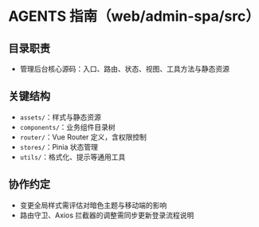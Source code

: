 # AGENTS 指南（web/admin-spa/src）

## 目录职责
- 管理后台核心源码：入口、路由、状态、视图、工具方法与静态资源

## 关键结构
- `assets/`：样式与静态资源
- `components/`：业务组件目录树
- `router/`：Vue Router 定义，含权限控制
- `stores/`：Pinia 状态管理
- `utils/`：格式化、提示等通用工具

## 协作约定
- 变更全局样式需评估对暗色主题与移动端的影响
- 路由守卫、Axios 拦截器的调整需同步更新登录流程说明